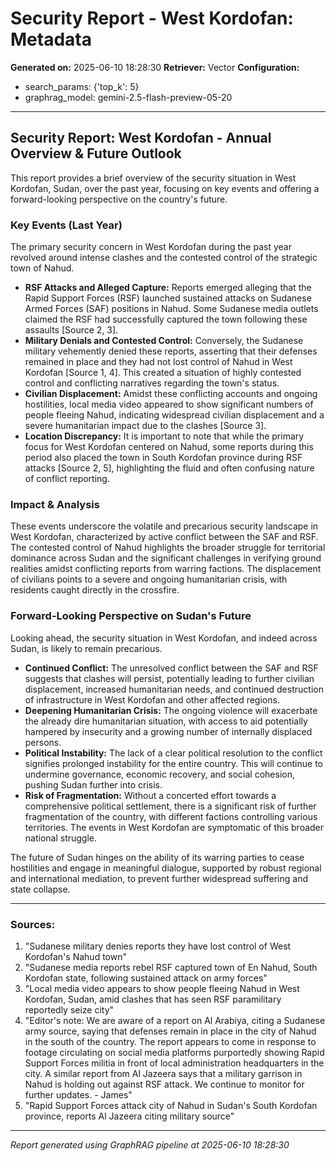 # Security Report - West Kordofan: Metadata

**Generated on:** 2025-06-10 18:28:30
**Retriever:** Vector
**Configuration:**
- search_params: {'top_k': 5}
- graphrag_model: gemini-2.5-flash-preview-05-20

---

## Security Report: West Kordofan - Annual Overview & Future Outlook

This report provides a brief overview of the security situation in West Kordofan, Sudan, over the past year, focusing on key events and offering a forward-looking perspective on the country's future.

### Key Events (Last Year)

The primary security concern in West Kordofan during the past year revolved around intense clashes and the contested control of the strategic town of Nahud.

*   **RSF Attacks and Alleged Capture:** Reports emerged alleging that the Rapid Support Forces (RSF) launched sustained attacks on Sudanese Armed Forces (SAF) positions in Nahud. Some Sudanese media outlets claimed the RSF had successfully captured the town following these assaults [Source 2, 3].
*   **Military Denials and Contested Control:** Conversely, the Sudanese military vehemently denied these reports, asserting that their defenses remained in place and they had not lost control of Nahud in West Kordofan [Source 1, 4]. This created a situation of highly contested control and conflicting narratives regarding the town's status.
*   **Civilian Displacement:** Amidst these conflicting accounts and ongoing hostilities, local media video appeared to show significant numbers of people fleeing Nahud, indicating widespread civilian displacement and a severe humanitarian impact due to the clashes [Source 3].
*   **Location Discrepancy:** It is important to note that while the primary focus for West Kordofan centered on Nahud, some reports during this period also placed the town in South Kordofan province during RSF attacks [Source 2, 5], highlighting the fluid and often confusing nature of conflict reporting.

### Impact & Analysis

These events underscore the volatile and precarious security landscape in West Kordofan, characterized by active conflict between the SAF and RSF. The contested control of Nahud highlights the broader struggle for territorial dominance across Sudan and the significant challenges in verifying ground realities amidst conflicting reports from warring factions. The displacement of civilians points to a severe and ongoing humanitarian crisis, with residents caught directly in the crossfire.

### Forward-Looking Perspective on Sudan's Future

Looking ahead, the security situation in West Kordofan, and indeed across Sudan, is likely to remain precarious.

*   **Continued Conflict:** The unresolved conflict between the SAF and RSF suggests that clashes will persist, potentially leading to further civilian displacement, increased humanitarian needs, and continued destruction of infrastructure in West Kordofan and other affected regions.
*   **Deepening Humanitarian Crisis:** The ongoing violence will exacerbate the already dire humanitarian situation, with access to aid potentially hampered by insecurity and a growing number of internally displaced persons.
*   **Political Instability:** The lack of a clear political resolution to the conflict signifies prolonged instability for the entire country. This will continue to undermine governance, economic recovery, and social cohesion, pushing Sudan further into crisis.
*   **Risk of Fragmentation:** Without a concerted effort towards a comprehensive political settlement, there is a significant risk of further fragmentation of the country, with different factions controlling various territories. The events in West Kordofan are symptomatic of this broader national struggle.

The future of Sudan hinges on the ability of its warring parties to cease hostilities and engage in meaningful dialogue, supported by robust regional and international mediation, to prevent further widespread suffering and state collapse.

---
### Sources:

1.  "Sudanese military denies reports they have lost control of West Kordofan's Nahud town"
2.  "Sudanese media reports rebel RSF captured town of En Nahud, South Kordofan state, following sustained attack on army forces"
3.  "Local media video appears to show people fleeing Nahud in West Kordofan, Sudan, amid clashes that has seen RSF paramilitary reportedly seize city"
4.  "Editor's note: We are aware of a report on Al Arabiya, citing a Sudanese army source, saying that defenses remain in place in the city of Nahud in the south of the country. The report appears to come in response to footage circulating on social media platforms purportedly showing Rapid Support Forces militia in front of local administration headquarters in the city. A similar report from Al Jazeera says that a military garrison in Nahud is holding out against RSF attack. We continue to monitor for further updates. - James"
5.  "Rapid Support Forces attack city of Nahud in Sudan's South Kordofan province, reports Al Jazeera citing military source"

---

*Report generated using GraphRAG pipeline at 2025-06-10 18:28:30*